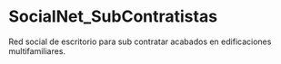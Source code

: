 # SocialNet_SubContratistas
Red social de escritorio para sub contratar acabados en edificaciones multifamiliares.  
